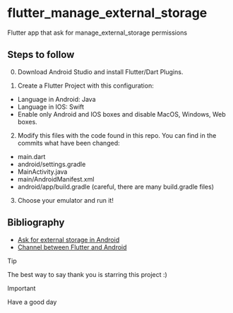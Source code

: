 # flutter_manage_external_storage
  Flutter app that ask for manage_external_storage permissions

## Steps to follow
0. Download Android Studio and install Flutter/Dart Plugins.

1. Create a Flutter Project with this configuration:
- Language in Android: Java
- Language in IOS: Swift
- Enable only Android and IOS boxes and disable MacOS, Windows, Web boxes.

2. Modify this files with the code found in this repo. You can find in the commits what have been changed:
- main.dart
- android/settings.gradle
- MainActivity.java
- main/AndroidManifest.xml
- android/app/build.gradle (careful, there are many build.gradle files)

3. Choose your emulator and run it!

## Bibliography
- [Ask for external storage in Android](https://medium.com/@kezzieleo/manage-external-storage-permission-android-studio-java-9c3554cf79a7)
- [Channel between Flutter and Android](https://www.youtube.com/watch?v=vfh2KCFEuDo)

> [!TIP]
> The best way to say thank you is starring this project :)

> [!IMPORTANT]
> Have a good day
